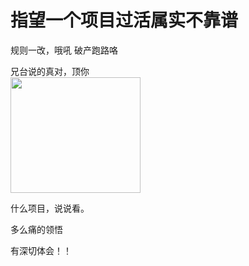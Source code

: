 # 指望一个项目过活属实不靠谱


规则一改，哦吼 破产跑路咯<img src="static/image/smiley/default/cry.gif" smilieid="4" border="0" alt="" /> 

兄台说的真对，顶你<br />
<img id="aimg_TwG8q" onclick="zoom(this, this.src, 0, 0, 0)" class="zoom" width="208" height="185" src="https://img.gejiba.com/images/c081ec3c088be60d21fbaf2ba50a0097.jpg" border="0" alt="" />

什么项目，说说看。

多么痛的领悟

有深切体会！！
